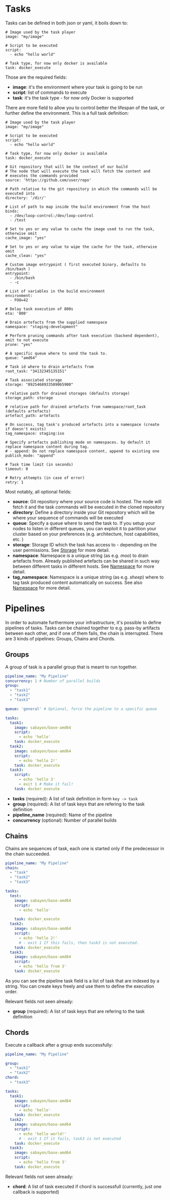 # Tasks

Tasks can be defined in both json or yaml, it boils down to:

```
# Image used by the task player
image: "my/image"

# Script to be executed
script:
  - echo "hello world"

# Task type, for now only docker is available
task: docker_execute
```

Those are the required fields:

- **image**: it's the environment where your task is going to be run
- **script**: list of commands to execute
- **task**: it's the task type - for now only Docker is supported

There are more field to allow you to control better the lifespan of the task, or further define the environment. This is a full task definition:

```
# Image used by the task player
image: "my/image"

# Script to be executed
script:
  - echo "hello world"

# Task type, for now only docker is available
task: docker_execute

# Git repository that will be the context of our build
# The node that will execute the task will fetch the content and
# executes the commands provided
source: 'https://github.com/user/repo'

# Path relative to the git repository in which the commands will be executed into
directory: '/dir/'

# List of path to map inside the build environment from the host
binds:
  - /dev/loop-control:/dev/loop-control
  - /test

# Set to yes or any value to cache the image used to run the task, otherwise omit
cache_image: "yes"

# Set to yes or any value to wipe the cache for the task, otherwise omit
cache_clean: "yes"

# Custom image entrypoint ( first executed binary, defaults to /bin/bash )
entrypoint:
  - /bin/bash
  - -c

# List of variables in the build environment
environment:
  - FOO=42

# Delay task execution of 800s
eta: '800'

# Drain artefacts from the supplied namespace
namespace: "staging:development"

# Perform pruning commands after task execution (backend dependent), omit to not execute
prune: "yes"

# A specific queue where to send the task to.
queue: "amd64"

# Task id where to drain artefacts from
root_task: "34132345135151"

# Task associated storage
storage: "8925468933589065900"

# relative path for drained storages (defaults storage)
storage_path: storage

# relative path for drained artefacts from namespace/root_task (defaults artefacts)
artefact_path: artefacts

# On success, tag task's produced artefacts into a namespace (create if doesn't exists)
tag_namespace: staging:iso

# Specify artefacts publishing mode on namespaces. by default it replace namespace content during tag.
# - append: Do not replace namespace content, append to existing one
publish_mode: "append"

# Task time limit (in seconds)
timeout: 0

# Retry attempts (in case of error)
retry: 1
```

Most notably, all optional fields:


- **source**: Git repository where your source code is hosted. The node will fetch it and the task commands will be executed in the cloned repository
- **directory**: Define a directory inside your Git repository which will be where your sequence of commands will be executed
- **queue**: Specify a queue where to send the task to. If you setup your nodes to listen in different queues, you can exploit it to partition your cluster based on your preferences (e.g. architecture, host capabilities, etc. )
- **storage**: Storage ID which the task has access to - depending on the user permissions. See [Storage](storage.md) for more detail.
- **namespace**: Namespace is a unique string (as e.g. *moo*) to drain artefacts from. Already published artefacts can be shared in such way between different tasks in different hosts. See [Namespace](namespace.md) for more detail.
- **tag_namespace**: Namespace is a unique string (as e.g. *sheep*) where to tag task produced content automatically on success. See also [Namespace](namespace.md) for more detail.

# Pipelines

In order to automate furthermore your infrastructure, it's possible to define pipelines of tasks.
Tasks can be chained together to e.g. pass-by artifacts between each other, and if one of them fails, the chain is interrupted.
There are 3 kinds of pipelines: Groups, Chains and Chords.

## Groups

A group of task is a parallel group that is meant to run together.

```yaml
pipeline_name: "My Pipeline"
concurrency: 1 # Number of parallel builds
group:
  - "task1"
  - "task2"
  - "task3"

queue: 'general' # Optional, force the pipeline to a specific queue

tasks:
  task1:
    image: sabayon/base-amd64
    script:
      - echo 'hello'
    task: docker_execute
  task2:
    image: sabayon/base-amd64
    script:
      - echo 'hello 2!'
    task: docker_execute
  task3:
    script:
      - echo 'hello 3'
      - exit 1 # Make it fail!
    task: docker_execute
```

- **tasks** (required): A list of task definition in form ```key -> task```
- **group** (required): A list of task keys that are refering to the task definition
- **pipeline_name** (required): Name of the pipeline
- **concurrency** (optional): Number of parallel builds

## Chains

Chains are sequences of task, each one is started only if the predecessor in the chain succeeded.

```yaml
pipeline_name: "My Pipeline"
chain:
  - "task"
  - "task2"
  - "task3"

tasks:
  test:
    image: sabayon/base-amd64
    script:
      - echo 'hello'

    task: docker_execute
  task2:
    image: sabayon/base-amd64
    script:
      - echo 'hello 2!'
      # - exit 1 If this fails, then task3 is not executed.
    task: docker_execute
  task3:
    image: sabayon/base-amd64
    script:
      - echo 'hello from 3'
    task: docker_execute

```
As you can see the pipeline task field is a list of task that are indexed by a string. You can create keys freely and use them to define the execution order.

Relevant fields not seen already:

- **group** (required): A list of task keys that are refering to the task definition

## Chords

Execute a callback after a group ends successfully:

```yaml
pipeline_name: "My Pipeline"

group:
  - "task1"
  - "task2"
chord:
  - "task3"

tasks:
  task1:
    image: sabayon/base-amd64
    script:
      - echo 'hello'
    task: docker_execute
  task2:
    image: sabayon/base-amd64
    script:
      - echo 'hello world!'
      # - exit 1 If it fails, task3 is not executed
    task: docker_execute
  task3:
    image: sabayon/base-amd64
    script:
      - echo 'hello from 3'
    task: docker_execute
```

Relevant fields not seen already:

- **chord**: A list of task executed if chord is successfull (currently, just one callback is supported)
